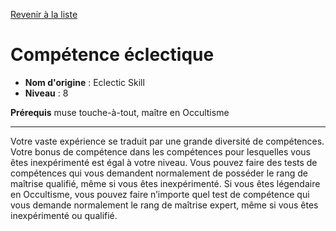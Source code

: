 [Revenir à la liste](..)

# Compétence éclectique

 * **Nom d'origine** : Eclectic Skill
 * **Niveau** : 8


<p><strong>Prérequis</strong> muse touche-à-tout, maître en Occultisme</p>
<hr>
<p>Votre vaste expérience se traduit par une grande diversité de compétences. Votre bonus de compétence dans les compétences pour lesquelles vous êtes inexpérimenté est égal à votre niveau. Vous pouvez faire des tests de compétences qui vous demandent normalement de posséder le rang de maîtrise qualifié, même si vous êtes inexpérimenté. Si vous êtes légendaire en Occultisme, vous pouvez faire n’importe quel test de compétence qui vous demande normalement le rang de maîtrise expert, même si vous êtes inexpérimenté ou qualifié.</p>